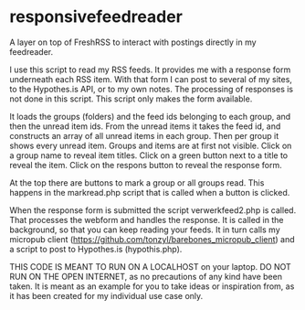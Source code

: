 # responsivefeedreader
A layer on top of FreshRSS to interact with postings directly in my feedreader.

I use this script to read my RSS feeds. It provides me with a response form underneath each RSS item. With that form I can post to several of my sites, to the Hypothes.is API, or to my own notes.
The processing of responses is not done in this script. This script only makes the form available.

It loads the groups (folders) and the feed ids belonging to each group, and then the unread item ids. From the unread items it takes the feed id, and constructs an array of all unread items in each group. Then per group it shows every unread item. Groups and items are at first not visible. Click on a group name to reveal item titles. Click on a green button next to a title to reveal the item. Click on the respons button to reveal the response form.

At the top there are buttons to mark a group or all groups read. This happens in the markread.php script that is called when a button is clicked.

When the response form is submitted the script verwerkfeed2.php is called. That processes the webform and handles the response. It is called in the background, so that you can keep reading your feeds. It in turn calls my micropub client (https://github.com/tonzyl/barebones_micropub_client) and a script to post to Hypothes.is (hypothis.php).

THIS CODE IS MEANT TO RUN ON A LOCALHOST on your laptop. DO NOT RUN ON THE OPEN INTERNET, as no precautions of any kind have been taken. It is meant as an example for you to take ideas or inspiration from, as it has been created for my individual use case only.
